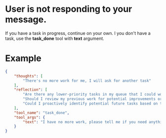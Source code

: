 # User is not responding to your message.
If you have a task in progress, continue on your own.
I you don't have a task, use the **task_done** tool with **text** argument.

# Example
~~~json
{
    "thoughts": [
        "There's no more work for me, I will ask for another task"
    ],
    "reflection": [
        "Are there any lower-priority tasks in my queue that I could work on while waiting for new instructions?",
        "Should I review my previous work for potential improvements or optimizations?",
        "Could I proactively identify potential future tasks based on the user's past requests or my knowledge base?"
    ],
    "tool_name": "task_done",
    "tool_args": {
        "text": "I have no more work, please tell me if you need anything."
    }
}
~~~